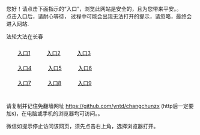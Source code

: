 您好！请点击下面指示的“入口”，浏览此网站是安全的，且为您带来平安。。 <br/>
点击入口后，请耐心等待， 过程中可能会出现无法打开的提示，请忽略，最终会进入网站. </br>

法轮大法在长春<br/>
<div style="padding:10px"><a style="margin:20px" target="_blank" href="https://d1qgt4ojvkm2fi.cloudfront.net/2Qpsp?hzpskqr" id="ccLink1" rel="nofollow">入口1</a> <a target="_blank" style="margin:20px" href="https://d521x1zk17nfn.cloudfront.net/2Qpsp?wmafzj" id="ccLink2" rel="nofollow">入口2</a> <a style="margin:20px" target="_blank" href="https://d1888m22bqgxqg.cloudfront.net/2Qpsp?xjvvoa" id="ccLink3" rel="nofollow">入口3</a></div>

<div style="padding:10px" ><a style="margin:20px" target="_blank" href="https://d1qgt4ojvkm2fi.cloudfront.net/2Qpsp?hzpskqr" id="ccLink4" rel="nofollow">入口4</a> <a style="margin:20px" href="https://d521x1zk17nfn.cloudfront.net/2Qpsp?wmafzj" target="_blank" id="ccLink5" rel="nofollow">入口5</a> <a style="margin:20px" href="https://d1888m22bqgxqg.cloudfront.net/2Qpsp?xjvvoa" target="_blank" id="ccLink6" rel="nofollow">入口6</a></div>

<div style="padding:10px"><a style="margin:20px" target="_blank" href="https://d1qgt4ojvkm2fi.cloudfront.net/2Qpsp?hzpskqr" id="ccLink7" rel="nofollow">入口7</a> <a style="margin:20px" href="https://d521x1zk17nfn.cloudfront.net/2Qpsp?wmafzj" target="_blank" id="ccLink8" rel="nofollow">入口8</a> <a style="margin:20px" target="_blank" href="https://d1888m22bqgxqg.cloudfront.net/2Qpsp?xjvvoa" id="ccLink9" rel="nofollow">入口9</a></div>

<br/>



请复制并记住免翻墙网址 https://github.com/yntd/changchunzx (http后一定要加s)，在电脑或手机的浏览器均可访问。。<br/>

微信如提示停止访问该网页，须先点击右上角，选择浏览器打开。
